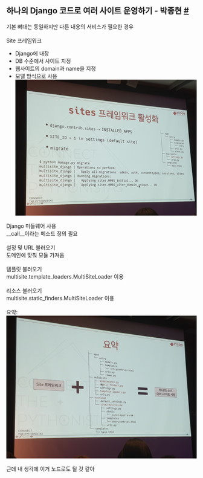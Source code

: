 하나의 Django 코드로 여러 사이트 운영하기 - 박종현 [#](https://www.pycon.kr/program/talk-detail?id=135)
---

기본 뼈대는 동일하지만 다른 내용의 서비스가 필요한 경우\
\
Site 프레임워크
* Django에 내장
* DB 수준에서 사이트 지정
* 웹사이트의 domain과 name을 지정
* 모델 방식으로 사용
![](./static/run_multiple_in_one_django/1.jpg)

Django 미들웨어 사용\
  __call__이라는 메소드 정의 필요\
  \
설정 및 URL 불러오기\
  도메인에 맞춰 모듈 가져옴\
\
템플릿 불러오기\
  multisite.template_loaders.MultiSiteLoader 이용\
\
리소스 불러오기\
  multisite.static_finders.MultiSiteLoader 이용\
\
요약:\
![](./static/run_multiple_in_one_django/2.jpg)

근데 내 생각에 이거 노드로도 될 것 같아
